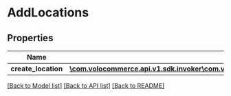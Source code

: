 # AddLocations

## Properties
Name | Type | Description | Notes
------------ | ------------- | ------------- | -------------
**create_location** | [**\com.volocommerce.api.v1.sdk.invoker\com.volocommerce.api.v1.sdk.model\LocationsParamBean[]**](LocationsParamBean.md) |  | [optional] 

[[Back to Model list]](../README.md#documentation-for-models) [[Back to API list]](../README.md#documentation-for-api-endpoints) [[Back to README]](../README.md)


